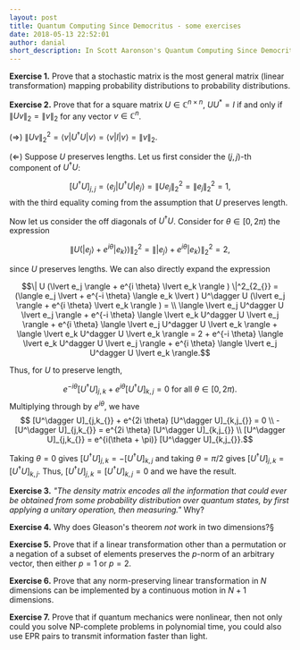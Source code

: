 ```yaml
---
layout: post
title: Quantum Computing Since Democritus - some exercises
date: 2018-05-13 22:52:01
author: danial
short_description: In Scott Aaronson's Quantum Computing Since Democritus Chapter 9, there are some interesting exercises for the reader on quantum mechanics. This post is my take.
---
```


**Exercise 1.** Prove that a stochastic matrix is the most general matrix (linear transformation) mapping probability distributions to probability distributions.

**Exercise 2.** Prove that for a square matrix $U\in \mathbb{C}^{n \times n}$, $U U^* = I$ if and only if $\|U v \|_{2} = \|v\|_2$ for any vector $v \in \mathbb{C}^n_{}$.

$(\Rightarrow)$ $\|U v \|^2_{2} = \langle v \lvert U^\dagger U \lvert v \rangle =  \langle v \lvert I \lvert v \rangle = \|v \|_{2_{}}$.

$(\Leftarrow)$ Suppose $U$ preserves lengths. Let us first consider the $(j,j)$-th component of $U^\dagger U$:

$$[U^\dagger U]_{j,j_{}} = \langle e_j \lvert U^\dagger U \lvert e_j \rangle = \| U e_j \|^2_{2_{}} = \| e_j \|^2_{2_{}} = 1,$$
with the third equality coming from the assumption that $U$ preserves length.

Now let us consider the off diagonals of $U^\dagger U$. Consider for $\theta \in [0, 2\pi)$ the expression

$$\| U (\lvert e_j \rangle + e^{i \theta} \lvert e_k \rangle ) \|^2_{2_{}} = \| \lvert e_j \rangle + e^{i \theta} \lvert e_k \rangle \|^2_{2_{}} = 2,$$

since $U$ preserves lengths. We can also directly expand the expression

$$\| U (\lvert e_j \rangle + e^{i \theta} \lvert e_k \rangle ) \|^2_{2_{}} = (\langle e_j \lvert + e^{-i \theta} \langle e_k \lvert ) U^\dagger U (\lvert e_j \rangle + e^{i \theta} \lvert e_k \rangle ) = \\ \langle \lvert e_j U^dagger U \lvert e_j \rangle + e^{-i \theta} \langle \lvert e_k U^dagger U \lvert e_j \rangle + e^{i \theta} \langle \lvert e_j U^dagger U \lvert e_k \rangle + \langle \lvert e_k U^dagger U \lvert e_k \rangle = 2 + e^{-i \theta} \langle \lvert e_k U^dagger U \lvert e_j \rangle + e^{i \theta} \langle \lvert e_j U^dagger U \lvert e_k \rangle.$$

Thus, for $U$ to preserve length,

$$e^{-i \theta} [U^\dagger U]_{j,k_{}} + e^{i \theta} [U^\dagger U]_{k,j_{}} = 0 \text{  for all  } \theta \in [0, 2\pi).$$
Multiplying through by $e^{i \theta}$, we have
$$ [U^\dagger U]_{j,k_{}} + e^{2i \theta} [U^\dagger U]_{k,j_{}} = 0 \\ - [U^\dagger U]_{j,k_{}} = e^{2i \theta} [U^\dagger U]_{k,j_{}} \\ [U^\dagger U]_{j,k_{}} = e^{i(\theta + \pi)} [U^\dagger U]_{k,j_{}}.$$

Taking $\theta = 0$ gives $[U^\dagger U]_{j,k_{}} = - [U^\dagger U]_{k,j_{}}$ and taking $\theta = \pi /2$ gives $[U^\dagger U]_{j,k_{}} = [U^\dagger U]_{k,j_{}}$. Thus, $[U^\dagger U]_{j,k_{}} = [U^\dagger U]_{k,j_{}} = 0$ and we have the result.

**Exercise 3.** *"The density matrix encodes all the information that could ever be obtained from some probability distribution over quantum states, by first applying a unitary operation, then measuring."* Why?

**Exercise 4.** Why does Gleason's theorem *not* work in two dimensions?§

**Exercise 5.** Prove that if a linear transformation other than a permutation or a negation of a subset of elements preserves the $p$-norm of an arbitrary vector, then either $p=1$ or $p=2$.

**Exercise 6.** Prove that any norm-preserving linear transformation in $N$ dimensions can be implemented by a continuous motion in $N+1$ dimensions.

**Exercise 7.** Prove that if quantum mechanics were nonlinear, then not only could you solve $\mathsf{NP}$-complete problems in polynomial time, you could also use EPR pairs to transmit information faster than light.
